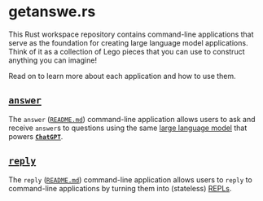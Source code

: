 # getanswe.rs

This Rust workspace repository
contains command-line applications that
serve as the foundation for creating large language model applications.
Think of it as a collection of Lego pieces that you can use
to construct anything you can imagine!

Read on to learn more about each application and how to use them.

## [`answer`](https://crates.io/crates/answer)

The `answer`
([`README.md`](https://github.com/schneiderfelipe/getanswe.rs/tree/main/answer#answer))
command-line application allows users to ask and receive `answer`s to questions
using the same
[large language model](https://en.wikipedia.org/wiki/Large_language_model)
that powers [**`ChatGPT`**](https://chat.openai.com/chat).

## [`reply`](https://crates.io/crates/answer)

The `reply`
([`README.md`](https://github.com/schneiderfelipe/getanswe.rs/tree/main/reply#reply))
command-line application allows users to `reply` to command-line applications
by turning them into (stateless)
[REPLs](https://en.wikipedia.org/wiki/Read%E2%80%93eval%E2%80%93print_loop).
